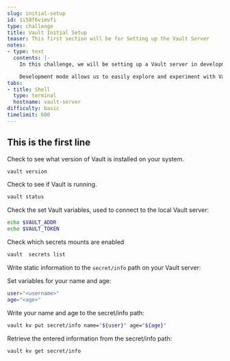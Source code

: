 ```yaml
---
slug: initial-setup
id: 1i58f6vimvfi
type: challenge
title: Vault Initial Setup
teaser: This first section will be for Setting up the Vault Server
notes:
- type: text
  contents: |-
    In this challenge, we will be setting up a Vault server in development mode to securely manage our sensitive information, such as passwords. The Vault server is a powerful tool designed to provide a centralized location for storing and accessing secrets while maintaining high levels of security and encryption.

    Development mode allows us to easily explore and experiment with Vault's features without the need for a full production setup. Please note that this mode is not recommended for production environments, as it uses a simplified, in-memory storage system and automatically unseals the Vault.
tabs:
- title: Shell
  type: terminal
  hostname: vault-server
difficulty: basic
timelimit: 600
---
```


## This is the first line

Check to see what version of Vault is installed on your system.

```bash
vault version
```

Check to see if Vault is running.

```bash
vault status
```

Check the set Vault variables, used to connect to the local Vault server:

```bash
echo $VAULT_ADDR
echo $VAULT_TOKEN
```

Check which secrets mounts are enabled

```bash
vault  secrets list
```

Write static information to the  `secret/info` path on your Vault server:

Set variables for your name and age:

```bash
user="<username>"
age="<age>"
```

Write your name and age to the secret/info path:

```bash
vault kv put secret/info name="${user}" age="${age}"
```

Retrieve the entered information from the secret/info path:

```bash
vault kv get secret/info
```
